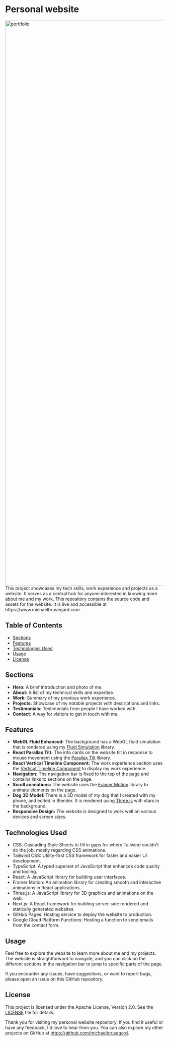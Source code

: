 # Personal website

<img width="1792" alt="portifolio" src="https://github.com/michaelbrusegard/personal-website/assets/56915010/09494597-30db-4e93-afa0-8d81b7f32e00">
This project showcases my tech skills, work experience and projects as a website. It serves as a central hub for anyone interested in knowing more about me and my work. This repository contains the source code and assets for the website. It is live and accessible at https://www.michaelbrusegard.com.

## Table of Contents

- [Sections](#sections)
- [Features](#features)
- [Technologies Used](#technologies-used)
- [Usage](#usage)
- [License](#license)

## Sections

- **Hero:** A brief introduction and photo of me.
- **About:** A list of my technical skills and expertise.
- **Work:** Summary of my previous work experience.
- **Projects:** Showcase of my notable projects with descriptions and links.
- **Testimonials:** Testimonials from people I have worked with.
- **Contact:** A way for visitors to get in touch with me.

## Features

- **WebGL Fluid Enhanced:** The background has a WebGL fluid simulation that is rendered using my [Fluid Simulation](https://github.com/michaelbrusegard/WebGL-Fluid-Simulation) library.
- **React Parallax Tilt:** The info cards on the website tilt in response to mouse movement using the [Parallax Tilt](https://github.com/mkosir/react-parallax-tilt) library.
- **React Vertical Timeline Component:** The work experience section uses the [Vertical Timeline Component](https://github.com/stephane-monnot/react-vertical-timeline) to display my work experience.
- **Navigation:** The navigation bar is fixed to the top of the page and contains links to sections on the page.
- **Scroll animations:** The website uses the [Framer Motion](https://www.framer.com/motion/) library to animate elements on the page.
- **Dog 3D Model**: There is a 3D model of my dog that I created with my phone, and edited in Blender. It is rendered using [Three.js](https://threejs.org/) with stars in the background.
- **Responsive Design:** The website is designed to work well on various devices and screen sizes.

## Technologies Used

- CSS: Cascading Style Sheets to fill in gaps for where Tailwind couldn't do the job, mostly regarding CSS animations.
- Tailwind CSS: Utility-first CSS framework for faster and easier UI development.
- TypeScript: A typed superset of JavaScript that enhances code quality and tooling.
- React: A JavaScript library for building user interfaces.
- Framer Motion: An animation library for creating smooth and interactive animations in React applications.
- Three.js: A JavaScript library for 3D graphics and animations on the web.
- Next.js: A React framework for building server-side rendered and statically generated websites.
- GitHub Pages: Hosting service to deploy the website to production.
- Google Cloud Platform Functions: Hosting a function to send emails from the contact form.

## Usage

Feel free to explore the website to learn more about me and my projects. The website is straightforward to navigate, and you can click on the different sections in the navigation bar to jump to specific parts of the page.

If you encounter any issues, have suggestions, or want to report bugs, please open an issue on this GitHub repository.

## License

This project is licensed under the Apache License, Version 2.0. See the [LICENSE](LICENSE) file for details.

Thank you for visiting my personal website repository. If you find it useful or have any feedback, I'd love to hear from you. You can also explore my other projects on GitHub at https://github.com/michaelbrusegard.
